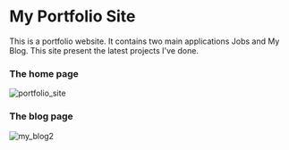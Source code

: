 # My Portfolio Site

This is a portfolio website. It contains two main applications Jobs and My Blog. This site
present the latest projects I've done.

### The home page
![portfolio_site](https://user-images.githubusercontent.com/13325802/62014450-64c51780-b1a1-11e9-806a-f3b2820f4f1e.jpg)


### The blog page
![my_blog2](https://user-images.githubusercontent.com/13325802/62014434-43fcc200-b1a1-11e9-9d22-9953c5ad72f3.jpg)
